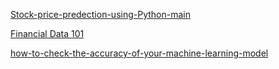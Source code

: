 [Stock-price-predection-using-Python-main](https://www.section.io/engineering-education/stock-price-prediction-using-python/)

[Financial Data 101](https://www.alpharithms.com/python-financial-data-491110/)

[how-to-check-the-accuracy-of-your-machine-learning-model](https://deepchecks.com/how-to-check-the-accuracy-of-your-machine-learning-model/)
